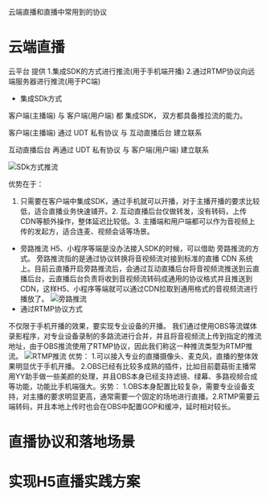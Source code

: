 云端直播和直播中常用到的协议

# 云端直播

云平台 提供 1.集成SDK的方式进行推流(用于手机端开播) 2.通过RTMP协议向远端服务器进行推流(用于PC端)
- 集成SDk方式

客户端(主播端) 与 客户端(用户端) 都 集成SDK， 双方都具备推拉流的能力。

客户端(主播端) 通过 UDT 私有协议 与 互动直播后台 建立联系

互动直播后台 再通过 UDT 私有协议 与 客户端(用户端) 建立联系

![SDk方式推流](https://user-gold-cdn.xitu.io/2020/2/21/17065a2966d91d3e?imageView2/0/w/1280/h/960/format/webp/ignore-error/1)


优势在于：
1. 只需要在客户端中集成SDK，通过手机就可以开播，对于主播开播的要求比较低，适合直播业务快速铺开。
​2. 互动直播后台仅做转发，没有转码，上传CDN等额外操作，整体延迟比较低。
​3. 主播端和用户端都可以作为音视频上传的发起方，适合连麦、视频会话等场景。

- 旁路推流
H5、小程序等端是没办法接入SDK的时候，可以借助 旁路推流的方式。
旁路推流指的是通过协议转换将音视频流对接到标准的直播 CDN 系统上。目前云直播开启旁路推流后，会通过互动直播后台将音视频流推送到云直播后台，云直播后台负责将收到音视频流转码成通用的协议格式并且推送到CDN，这样H5、小程序等端就可以通过CDN拉取到通用格式的音视频流进行播放了。
![旁路推流](https://user-gold-cdn.xitu.io/2020/2/21/17065a296816df34?imageView2/0/w/1280/h/960/format/webp/ignore-error/1)
- 通过RTMP协议方式

不仅限于手机开播的效果，要实现专业设备的开播。
我们通过使用OBS等流媒体录影程序，对专业设备录制的多路流进行合并，并且将音视频流上传到指定的推流地址，由于OBS推流使用了RTMP协议，因此我们称这一种推流类型为RTMP推流。
![RTMP推流](https://user-gold-cdn.xitu.io/2020/2/21/17065a2967d5ba1a?imageView2/0/w/1280/h/960/format/webp/ignore-error/1)
优势：
​	1.可以接入专业的直播摄像头、麦克风，直播的整体效果明显优于手机开播。
​	2.OBS已经有比较多成熟的插件，比如目前蘑菇街主播常用YY助手做一些美颜的处理，并且OBS本身已经支持滤镜、绿幕、多路视频合成等功能，功能比手机端强大。
​	劣势：
​	1.OBS本身配置比较复杂，需要专业设备支持，对主播的要求明显更高，通常需要一个固定的场地进行直播。
​	2.RTMP需要云端转码，并且本地上传时也会在OBS中配置GOP和缓冲，延时相对较长。


# 直播协议和落地场景

# 实现H5直播实践方案